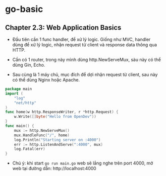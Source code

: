 # go-basic
## Chapter 2.3: Web Application Basics
- Đầu tiên cần 1 func handler, để xử lý logic. Giống như MVC, handler dùng để xử lý logic, nhận request từ client và response data thông qua HTTP.

- Cần có 1 router, trong này mình dùng http.NewServeMux, sàu này có thể dùng Gin, Echo.

- Sau cùng là 1 máy chủ, mục đích để dợi nhận request từ client, sau này có thể dùng Nginx hoặc Apache.
```go
package main
import (
	"log"
	"net/http"
)
func home(w http.ResponseWriter, r *http.Request) {
	w.Write([]byte("Hello from OpenDev"))
}
func main() {
	mux := http.NewServeMux()
	mux.HandleFunc("/", home)
	log.Println("Starting server on :4000")
	err := http.ListenAndServe(":4000", mux)
	log.Fatal(err)
}
```

- Chú ý: khi start `go run main.go` web sẽ lắng nghe trên port 4000, mở web tại đường dẫn: http://localhost:4000
